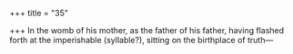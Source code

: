 +++
title = "35"

+++
In the womb of his mother, as the father of his father, having flashed  forth at the imperishable (syllable?),
sitting on the birthplace of truth—